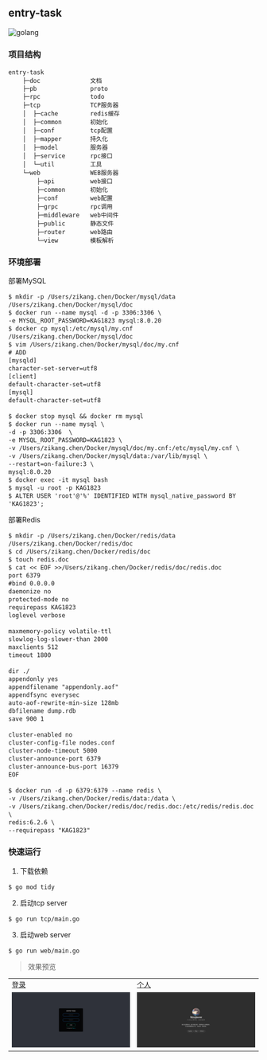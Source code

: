 ## entry-task

![golang](https://img.shields.io/badge/go-1.17-blue?style=for-the-badge&logo=go)



### 项目结构

```
entry-task
    ├─doc              文档
    ├─pb               proto
    ├─rpc              todo
    ├─tcp              TCP服务器
    │  ├─cache         redis缓存
    │  ├─common        初始化
    │  ├─conf          tcp配置
    │  ├─mapper        持久化
    │  ├─model         服务器
    │  ├─service       rpc接口
    │  └─util          工具
    └─web              WEB服务器
        ├─api          web接口
        ├─common       初始化
        ├─conf         web配置
        ├─grpc         rpc调用
        ├─middleware   web中间件
        ├─public       静态文件
        ├─router       web路由
        └─view         模板解析
```





### 环境部署

部署MySQL


```shell
$ mkdir -p /Users/zikang.chen/Docker/mysql/data /Users/zikang.chen/Docker/mysql/doc
$ docker run --name mysql -d -p 3306:3306 \
-e MYSQL_ROOT_PASSWORD=KAG1823 mysql:8.0.20
$ docker cp mysql:/etc/mysql/my.cnf /Users/zikang.chen/Docker/mysql/doc
$ vim /Users/zikang.chen/Docker/mysql/doc/my.cnf
# ADD
[mysqld]
character-set-server=utf8
[client]
default-character-set=utf8
[mysql]
default-character-set=utf8

$ docker stop mysql && docker rm mysql
$ docker run --name mysql \
-d -p 3306:3306  \
-e MYSQL_ROOT_PASSWORD=KAG1823 \
-v /Users/zikang.chen/Docker/mysql/doc/my.cnf:/etc/mysql/my.cnf \
-v /Users/zikang.chen/Docker/mysql/data:/var/lib/mysql \
--restart=on-failure:3 \
mysql:8.0.20
$ docker exec -it mysql bash
$ mysql -u root -p KAG1823
$ ALTER USER 'root'@'%' IDENTIFIED WITH mysql_native_password BY 'KAG1823';

```



部署Redis


```shell
$ mkdir -p /Users/zikang.chen/Docker/redis/data /Users/zikang.chen/Docker/redis/doc
$ cd /Users/zikang.chen/Docker/redis/doc
$ touch redis.doc
$ cat << EOF >>/Users/zikang.chen/Docker/redis/doc/redis.doc
port 6379
#bind 0.0.0.0
daemonize no
protected-mode no
requirepass KAG1823
loglevel verbose

maxmemory-policy volatile-ttl
slowlog-log-slower-than 2000
maxclients 512
timeout 1800

dir ./
appendonly yes
appendfilename "appendonly.aof"
appendfsync everysec
auto-aof-rewrite-min-size 128mb
dbfilename dump.rdb
save 900 1

cluster-enabled no
cluster-config-file nodes.conf
cluster-node-timeout 5000
cluster-announce-port 6379
cluster-announce-bus-port 16379
EOF

$ docker run -d -p 6379:6379 --name redis \
-v /Users/zikang.chen/Docker/redis/data:/data \
-v /Users/zikang.chen/Docker/redis/doc/redis.doc:/etc/redis/redis.doc \
redis:6.2.6 \
--requirepass "KAG1823" 
```



### 快速运行

1. 下载依赖

```shell
$ go mod tidy
```

2. 启动tcp server

```shell
$ go run tcp/main.go
```

3. 启动web server

```shell
$ go run web/main.go
```



> 效果预览

<table>
  <tr>
    <td><a href="http://127.0.0.1:10000/login">登录</td>
    <td><a href="http://127.0.0.1:10000/profile">个人</td>
  </tr>
  <tr>
     <td width="50%" align="top"><img src="./doc/images/login.png"/></td>
     <td width="50%" align="top"><img src="./doc/images/profile.png"/></td>
  </tr>
</table>
